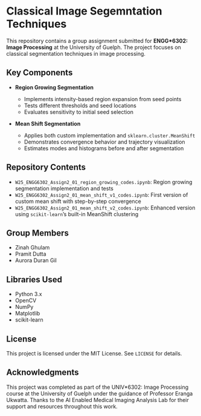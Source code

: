 # Classical Image Segemntation Techniques

This repository contains a group assignment submitted for **ENGG*6302: Image Processing** at the University of Guelph. The project focuses on classical segmentation techniques in image processing.

## Key Components

- **Region Growing Segmentation**
  - Implements intensity-based region expansion from seed points
  - Tests different thresholds and seed locations
  - Evaluates sensitivity to initial seed selection

- **Mean Shift Segmentation**
  - Applies both custom implementation and `sklearn.cluster.MeanShift`
  - Demonstrates convergence behavior and trajectory visualization
  - Estimates modes and histograms before and after segmentation

## Repository Contents

- `W25_ENGG6302_Assign2_01_region_growing_codes.ipynb`: Region growing segmentation implementation and tests
- `W25_ENGG6302_Assign2_01_mean_shift_v1_codes.ipynb`: First version of custom mean shift with step-by-step convergence
- `W25_ENGG6302_Assign2_01_mean_shift_v2_codes.ipynb`: Enhanced version using `scikit-learn`’s built-in MeanShift clustering

## Group Members

- Zinah Ghulam
- Pramit Dutta
- Aurora Duran Gil
  
## Libraries Used

- Python 3.x
- OpenCV
- NumPy
- Matplotlib
- scikit-learn

## License

This project is licensed under the MIT License. See `LICENSE` for details.

## Acknowledgments
This project was completed as part of the UNIV*6302: Image Processing course at the University of Guelph under the guidance of Professor Eranga Ukwatta. Thanks to the AI Enabled Medical Imaging Analysis Lab for their support and resources throughout this work.
